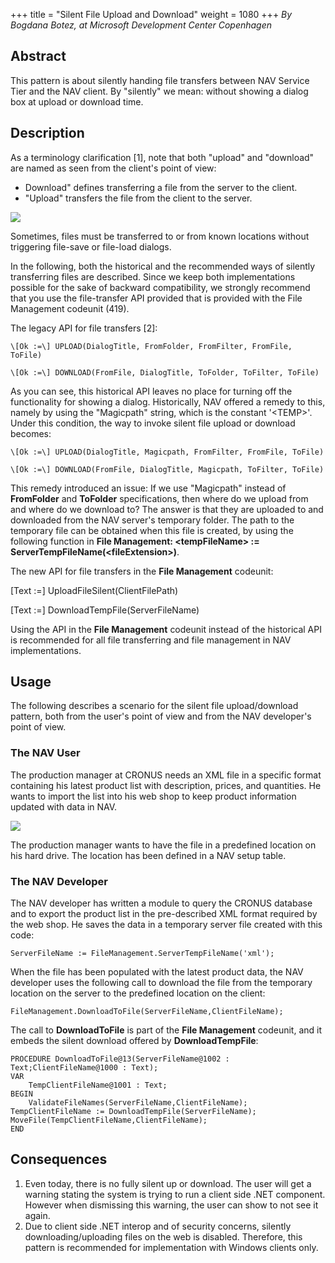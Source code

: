 +++
title = "Silent File Upload and Download"
weight = 1080
+++
_By Bogdana Botez, at Microsoft Development Center Copenhagen_

## Abstract 

This pattern is about silently handing file transfers between NAV Service Tier and the NAV client. By "silently" we mean: without showing a dialog box at upload or download time.

## Description

As a terminology clarification \[1\], note that both "upload" and "download" are named as seen from the client's point of view:

* Download" defines transferring a file from the server to the client.
* "Upload" transfers the file from the client to the server.

[![ ][image0]][anchor0]

Sometimes, files must be transferred to or from known locations without triggering file-save or file-load dialogs.

In the following, both the historical and the recommended ways of silently transferring files are described. Since we keep both implementations possible for the sake of backward compatibility, we strongly recommend that you use the file-transfer API provided that is provided with the File Management codeunit (419).

The legacy API for file transfers \[2\]:

```al
\[Ok :=\] UPLOAD(DialogTitle, FromFolder, FromFilter, FromFile, ToFile) 

\[Ok :=\] DOWNLOAD(FromFile, DialogTitle, ToFolder, ToFilter, ToFile)
```

As you can see, this historical API leaves no place for turning off the functionality for showing a dialog. Historically, NAV offered a remedy to this, namely by using the "Magicpath" string, which is the constant '<TEMP\>'. Under this condition, the way to invoke silent file upload or download becomes:

```al
\[Ok :=\] UPLOAD(DialogTitle, Magicpath, FromFilter, FromFile, ToFile) 

\[Ok :=\] DOWNLOAD(FromFile, DialogTitle, Magicpath, ToFilter, ToFile)
```

This remedy introduced an issue: If we use "Magicpath" instead of **FromFolder** and **ToFolder** specifications, then where do we upload from and where do we download to? The answer is that they are uploaded to and downloaded from the NAV server's temporary folder. The path to the temporary file can be obtained when this file is created, by using the following function in **File Management: <tempFileName\> := ServerTempFileName(<fileExtension\>)**.

The new API for file transfers in the **File Management** codeunit:

\[Text :=\] UploadFileSilent(ClientFilePath)

\[Text :=\] DownloadTempFile(ServerFileName)

Using the API in the **File Management** codeunit instead of the historical API is recommended for all file transferring and file management in NAV implementations.

## Usage

The following describes a scenario for the silent file upload/download pattern, both from the user's point of view and from the NAV developer's point of view.

### The NAV User

The production manager at CRONUS needs an XML file in a specific format containing his latest product list with description, prices, and quantities. He wants to import the list into his web shop to keep product information updated with data in NAV.

[![ ][image1]][anchor1]

The production manager wants to have the file in a predefined location on his hard drive. The location has been defined in a NAV setup table.

### The NAV Developer

The NAV developer has written a module to query the CRONUS database and to export the product list in the pre-described XML format required by the web shop. He saves the data in a temporary server file created with this code:

```al
ServerFileName := FileManagement.ServerTempFileName('xml');
```

When the file has been populated with the latest product data, the NAV developer uses the following call to download the file from the temporary location on the server to the predefined location on the client:

```al
FileManagement.DownloadToFile(ServerFileName,ClientFileName);
```

The call to **DownloadToFile** is part of the **File Management** codeunit, and it embeds the silent download offered by **DownloadTempFile**:

```al
PROCEDURE DownloadToFile@13(ServerFileName@1002 : Text;ClientFileName@1000 : Text);
VAR
    TempClientFileName@1001 : Text;
BEGIN
    ValidateFileNames(ServerFileName,ClientFileName); TempClientFileName := DownloadTempFile(ServerFileName); MoveFile(TempClientFileName,ClientFileName);
END
```

## Consequences

1. Even today, there is no fully silent up or download. The user will get a warning stating the system is trying to run a client side .NET component. However when dismissing this warning, the user can show to not see it again.
2. Due to client side .NET interop and of security concerns, silently downloading/uploading files on the web is disabled. Therefore, this pattern is recommended for implementation with Windows clients only.



[anchor0]: 8688.Silent-file-upload-and-download-NAV-design-pattern.png
[anchor1]: 6428.Silent-File-download-design-pattern.png


[image0]: 8688.Silent-file-upload-and-download-NAV-design-pattern.png
[image1]: 6428.Silent-File-download-design-pattern.png
